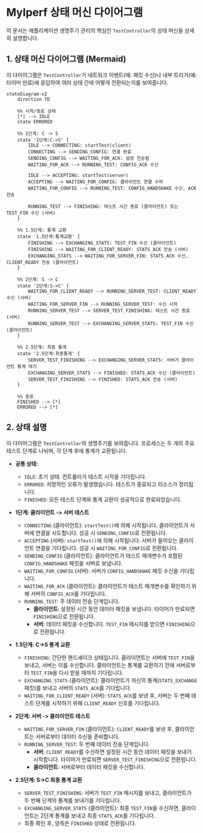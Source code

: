# MyIperf 상태 머신 다이어그램

이 문서는 애플리케이션 생명주기 관리의 핵심인 `TestController`의 상태 머신을 상세히 설명합니다.

## 1. 상태 머신 다이어그램 (Mermaid)

이 다이어그램은 `TestController`가 네트워크 이벤트(예: 패킷 수신)나 내부 트리거(예: 타이머 만료)에 응답하여 여러 상태 간에 어떻게 전환되는지를 보여줍니다.

```mermaid
stateDiagram-v2
    direction TD

    %% 시작/종료 상태
    [*] --> IDLE
    state ERRORED

    %% 1단계: C -> S
    state '1단계:C->S' {
        IDLE --> CONNECTING: startTest(client)
        CONNECTING --> SENDING_CONFIG: 연결 완료
        SENDING_CONFIG --> WAITING_FOR_ACK: 설정 전송됨
        WAITING_FOR_ACK --> RUNNING_TEST: CONFIG_ACK 수신

        IDLE --> ACCEPTING: startTest(server)
        ACCEPTING --> WAITING_FOR_CONFIG: 클라이언트 연결 수락
        WAITING_FOR_CONFIG --> RUNNING_TEST: CONFIG_HANDSHAKE 수신, ACK 전송

        RUNNING_TEST --> FINISHING: 테스트 시간 종료 (클라이언트) 또는 TEST_FIN 수신 (서버)
    }

    %% 1.5단계: 통계 교환
    state '1.5단계:통계교환' {
        FINISHING --> EXCHANGING_STATS: TEST_FIN 수신 (클라이언트)
        FINISHING --> WAITING_FOR_CLIENT_READY: STATS_ACK 전송 (서버)
        EXCHANGING_STATS --> WAITING_FOR_SERVER_FIN: STATS_ACK 수신, CLIENT_READY 전송 (클라이언트)
    }

    %% 2단계: S -> C
    state '2단계:S->C' {
        WAITING_FOR_CLIENT_READY --> RUNNING_SERVER_TEST: CLIENT_READY 수신 (서버)
        WAITING_FOR_SERVER_FIN --> RUNNING_SERVER_TEST: 수신 시작
        RUNNING_SERVER_TEST --> SERVER_TEST_FINISHING: 테스트 시간 종료 (서버)
        RUNNING_SERVER_TEST --> EXCHANGING_SERVER_STATS: TEST_FIN 수신 (클라이언트)
    }

    %% 2.5단계: 최종 통계
    state '2.5단계:최종통계' {
        SERVER_TEST_FINISHING --> EXCHANGING_SERVER_STATS: 서버가 클라이언트 통계 대기
        EXCHANGING_SERVER_STATS --> FINISHED: STATS_ACK 수신 (클라이언트)
        SERVER_TEST_FINISHING --> FINISHED: STATS_ACK 전송 (서버)
    }

    %% 종료
    FINISHED --> [*]
    ERRORED --> [*]
```

## 2. 상태 설명

이 다이어그램은 `TestController`의 생명주기를 보여줍니다. 프로세스는 두 개의 주요 테스트 단계로 나뉘며, 각 단계 후에 통계가 교환됩니다.

*   **공통 상태:**
    *   `IDLE`: 초기 상태. 컨트롤러가 테스트 시작을 기다립니다.
    *   `ERRORED`: 치명적인 오류가 발생했습니다. 테스트가 종료되고 리소스가 정리됩니다.
    *   `FINISHED`: 모든 테스트 단계와 통계 교환이 성공적으로 완료되었습니다.

*   **1단계: 클라이언트 -> 서버 테스트**
    *   `CONNECTING` (클라이언트): `startTest()`에 의해 시작됩니다. 클라이언트가 서버에 연결을 시도합니다. 성공 시 `SENDING_CONFIG`로 전환됩니다.
    *   `ACCEPTING` (서버): `startTest()`에 의해 시작됩니다. 서버가 들어오는 클라이언트 연결을 기다립니다. 성공 시 `WAITING_FOR_CONFIG`로 전환됩니다.
    *   `SENDING_CONFIG` (클라이언트): 클라이언트가 테스트 매개변수가 포함된 `CONFIG_HANDSHAKE` 패킷을 서버로 보냅니다.
    *   `WAITING_FOR_CONFIG` (서버): 서버가 `CONFIG_HANDSHAKE` 패킷 수신을 기다립니다.
    *   `WAITING_FOR_ACK` (클라이언트): 클라이언트가 테스트 매개변수를 확인하기 위해 서버의 `CONFIG_ACK`를 기다립니다.
    *   `RUNNING_TEST`: 주 데이터 전송 단계입니다.
        *   **클라이언트**: 설정된 시간 동안 데이터 패킷을 보냅니다. 타이머가 만료되면 `FINISHING`으로 전환됩니다.
        *   **서버**: 데이터 패킷을 수신합니다. `TEST_FIN` 메시지를 받으면 `FINISHING`으로 전환됩니다.

*   **1.5단계: C->S 통계 교환**
    *   `FINISHING`: 간단한 핸드셰이크 상태입니다. 클라이언트는 서버에 `TEST_FIN`을 보내고, 서버는 이를 수신합니다. 클라이언트는 통계를 교환하기 전에 서버로부터 `TEST_FIN`을 다시 받을 때까지 기다립니다.
    *   `EXCHANGING_STATS` (클라이언트): 클라이언트가 자신의 통계(`STATS_EXCHANGE` 패킷)를 보내고 서버의 `STATS_ACK`를 기다립니다.
    *   `WAITING_FOR_CLIENT_READY` (서버): `STATS_ACK`를 보낸 후, 서버는 두 번째 테스트 단계를 시작하기 위해 `CLIENT_READY` 신호를 기다립니다.

*   **2단계: 서버 -> 클라이언트 테스트**
    *   `WAITING_FOR_SERVER_FIN` (클라이언트): `CLIENT_READY`를 보낸 후, 클라이언트는 서버로부터 데이터 수신을 준비합니다.
    *   `RUNNING_SERVER_TEST`: 두 번째 데이터 전송 단계입니다.
        *   **서버**: `CLIENT_READY`를 수신하면 설정된 시간 동안 데이터 패킷을 보내기 시작합니다. 타이머가 만료되면 `SERVER_TEST_FINISHING`으로 전환됩니다.
        *   **클라이언트**: 서버로부터 데이터 패킷을 수신합니다.

*   **2.5단계: S->C 최종 통계 교환**
    *   `SERVER_TEST_FINISHING`: 서버가 `TEST_FIN` 메시지를 보내고, 클라이언트가 두 번째 단계의 통계를 보내기를 기다립니다.
    *   `EXCHANGING_SERVER_STATS` (클라이언트): 최종 `TEST_FIN`을 수신하면, 클라이언트는 2단계 통계를 보내고 최종 `STATS_ACK`를 기다립니다.
    *   최종 확인 후, 양측은 `FINISHED` 상태로 전환됩니다.